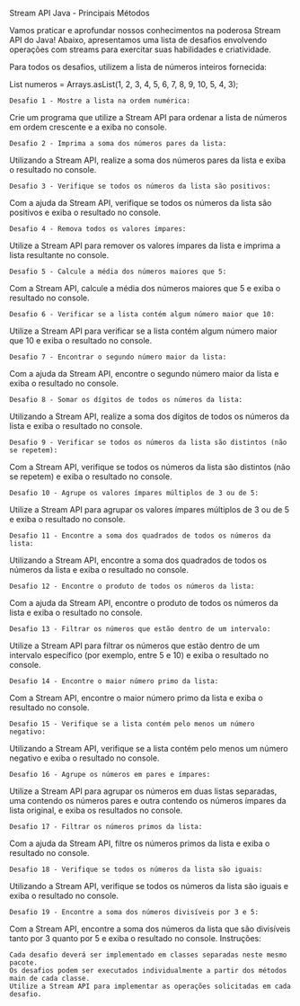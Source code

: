 Stream API Java - Principais Métodos

Vamos praticar e aprofundar nossos conhecimentos na poderosa Stream API do Java!
Abaixo, apresentamos uma lista de desafios envolvendo operações com streams para exercitar suas habilidades e criatividade.

Para todos os desafios, utilizem a lista de números inteiros fornecida:

List<Integer> numeros = Arrays.asList(1, 2, 3, 4, 5, 6, 7, 8, 9, 10, 5, 4, 3);

    Desafio 1 - Mostre a lista na ordem numérica:

Crie um programa que utilize a Stream API para ordenar a lista de números em ordem crescente e a exiba no console.

    Desafio 2 - Imprima a soma dos números pares da lista:

Utilizando a Stream API, realize a soma dos números pares da lista e exiba o resultado no console.

    Desafio 3 - Verifique se todos os números da lista são positivos:

Com a ajuda da Stream API, verifique se todos os números da lista são positivos e exiba o resultado no console.

    Desafio 4 - Remova todos os valores ímpares:

Utilize a Stream API para remover os valores ímpares da lista e imprima a lista resultante no console.

    Desafio 5 - Calcule a média dos números maiores que 5:

Com a Stream API, calcule a média dos números maiores que 5 e exiba o resultado no console.

    Desafio 6 - Verificar se a lista contém algum número maior que 10:

Utilize a Stream API para verificar se a lista contém algum número maior que 10 e exiba o resultado no console.

    Desafio 7 - Encontrar o segundo número maior da lista:

Com a ajuda da Stream API, encontre o segundo número maior da lista e exiba o resultado no console.

    Desafio 8 - Somar os dígitos de todos os números da lista:

Utilizando a Stream API, realize a soma dos dígitos de todos os números da lista e exiba o resultado no console.

    Desafio 9 - Verificar se todos os números da lista são distintos (não se repetem):

Com a Stream API, verifique se todos os números da lista são distintos (não se repetem) e exiba o resultado no console.

    Desafio 10 - Agrupe os valores ímpares múltiplos de 3 ou de 5:

Utilize a Stream API para agrupar os valores ímpares múltiplos de 3 ou de 5 e exiba o resultado no console.

    Desafio 11 - Encontre a soma dos quadrados de todos os números da lista:

Utilizando a Stream API, encontre a soma dos quadrados de todos os números da lista e exiba o resultado no console.

    Desafio 12 - Encontre o produto de todos os números da lista:

Com a ajuda da Stream API, encontre o produto de todos os números da lista e exiba o resultado no console.

    Desafio 13 - Filtrar os números que estão dentro de um intervalo:

Utilize a Stream API para filtrar os números que estão dentro de um intervalo específico (por exemplo, entre 5 e 10) e exiba o resultado no console.

    Desafio 14 - Encontre o maior número primo da lista:

Com a Stream API, encontre o maior número primo da lista e exiba o resultado no console.

    Desafio 15 - Verifique se a lista contém pelo menos um número negativo:

Utilizando a Stream API, verifique se a lista contém pelo menos um número negativo e exiba o resultado no console.

    Desafio 16 - Agrupe os números em pares e ímpares:

Utilize a Stream API para agrupar os números em duas listas separadas, uma contendo os números pares e outra contendo os números ímpares da lista original, e exiba os resultados no console.

    Desafio 17 - Filtrar os números primos da lista:

Com a ajuda da Stream API, filtre os números primos da lista e exiba o resultado no console.

    Desafio 18 - Verifique se todos os números da lista são iguais:

Utilizando a Stream API, verifique se todos os números da lista são iguais e exiba o resultado no console.

    Desafio 19 - Encontre a soma dos números divisíveis por 3 e 5:

Com a Stream API, encontre a soma dos números da lista que são divisíveis tanto por 3 quanto por 5 e exiba o resultado no console.
Instruções:

    Cada desafio deverá ser implementado em classes separadas neste mesmo pacote.
    Os desafios podem ser executados individualmente a partir dos métodos main de cada classe.
    Utilize a Stream API para implementar as operações solicitadas em cada desafio.
